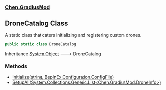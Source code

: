 
### [Chen.GradiusMod](./Chen-GradiusMod 'Chen.GradiusMod')

## DroneCatalog Class
A static class that caters initializing and registering custom drones.  
```csharp
public static class DroneCatalog
```
Inheritance [System.Object](https://docs.microsoft.com/en-us/dotnet/api/System.Object 'System.Object') &#129106; DroneCatalog  

### Methods
- [Initialize(string, BepInEx.Configuration.ConfigFile)](./Chen-GradiusMod-DroneCatalog-Initialize(string_BepInEx-Configuration-ConfigFile) 'Chen.GradiusMod.DroneCatalog.Initialize(string, BepInEx.Configuration.ConfigFile)')
- [SetupAll(System.Collections.Generic.List&lt;Chen.GradiusMod.DroneInfo&gt;)](./Chen-GradiusMod-DroneCatalog-SetupAll(System-Collections-Generic-List-Chen-GradiusMod-DroneInfo-) 'Chen.GradiusMod.DroneCatalog.SetupAll(System.Collections.Generic.List&lt;Chen.GradiusMod.DroneInfo&gt;)')
